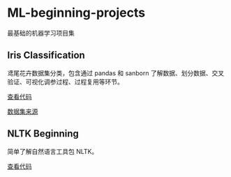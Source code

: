 # ML-beginning-projects

最基础的机器学习项目集 

## Iris Classification

鸢尾花卉数据集分类，包含通过 pandas 和 sanborn 了解数据、划分数据、交叉验证、可视化调参过程、过程复用等环节。

[查看代码](https://github.com/bighuang624/ML-beginning-projects/blob/master/Iris%20Classification.ipynb)

[数据集来源](http://archive.ics.uci.edu/ml/machine-learning-databases/iris/)

## NLTK Beginning

简单了解自然语言工具包 NLTK。

[查看代码](https://github.com/bighuang624/ML-beginning-projects/blob/master/NLTK%20Beginning.ipynb)